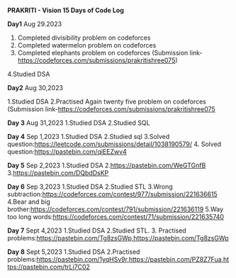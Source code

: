 **PRAKRITI - Vision 15 Days of Code Log**

**Day1**
Aug 29.2023


1. Completed divisibility problem on codeforces
2. Completed watermelon problem on codeforces
3. Completed elephants problem on codeforces
   (Submission link-https://codeforces.com/submissions/prakritishree075)

4.Studied DSA

**Day2**
Aug 30,2023

1.Studied DSA
2.Practised Again twenty five problem on codeforces
 (Submission link-https://codeforces.com/submissions/prakritishree075

 
 **Day 3**
 Aug 31,2023
 1.Studied DSA
 2.Studied SQL

 **Day 4**
 Sep 1,2023
 1.Studied DSA
 2.Studied sql
 3.Solved question:https://leetcode.com/submissions/detail/1038190579/
4. Solved question:https://pastebin.com/qiEEZwv4

**Day 5**
Sep 2,2023
1.Studied DSA
2.https://pastebin.com/WeGTGnfB
3.https://pastebin.com/DQbdDsKP

**Day 6**
Sep 3,2023
1.Studied DSA 
2.Studied STL
3.Wrong subtraction:https://codeforces.com/contest/977/submission/221636615
4.Bear and big brother:https://codeforces.com/contest/791/submission/221636119
5.Way too long words:https://codeforces.com/contest/71/submission/221635740

**Day 7**
Sept 4,2023
1.Studied DSA
2.Studied STL.
3. Practised problems:https://pastebin.com/Tg8zsGWp,https://pastebin.com/Tg8zsGWp

**Day 8**
Sept 5,2023
1.Studied DSA
2.Practised problems:https://pastebin.com/1yqHSv9r,https://pastebin.com/PZ8Z7Fua,https://pastebin.com/trLj7C02


